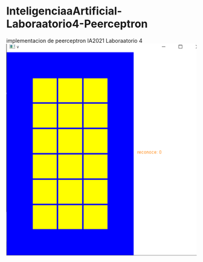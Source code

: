 # InteligenciaaArtificial-Laboraatorio4-Peerceptron
implementacion de peerceptron IA2021 Laboraatorio 4
![Screenshot](prueba1.png)
